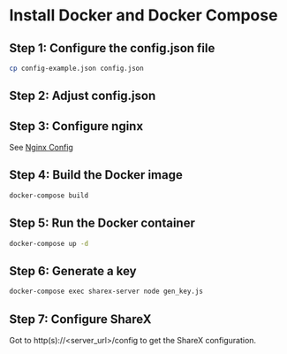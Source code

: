 # Install Docker and Docker Compose

## Step 1: Configure the config.json file
```bash
cp config-example.json config.json
```

## Step 2: Adjust config.json

## Step 3: Configure nginx
See [Nginx Config](/nginx.conf)

## Step 4: Build the Docker image
```bash
docker-compose build
```

## Step 5: Run the Docker container
```bash
docker-compose up -d
```

## Step 6: Generate a key
```bash
docker-compose exec sharex-server node gen_key.js
```

## Step 7: Configure ShareX
Got to http(s)://<server_url>/config to get the ShareX configuration.


